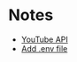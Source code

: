# Notes

* [YouTube API](https://developers.google.com/youtube/v3/getting-started)
* [Add .env file](https://create-react-app.dev/docs/adding-custom-environment-variables/)